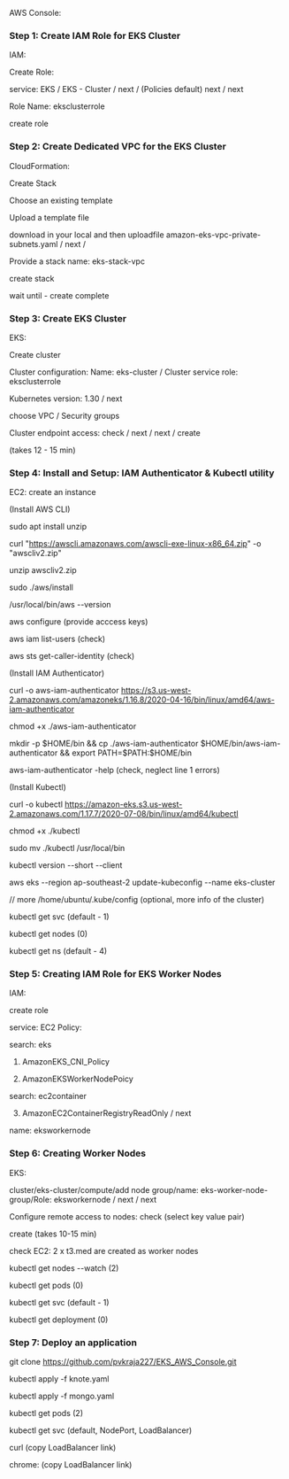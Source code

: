 AWS Console:

### Step 1: Create IAM Role for EKS Cluster

IAM: 

Create Role:

service: EKS / EKS - Cluster / next / (Policies default) next / next

Role Name: eksclusterrole

create role

### Step 2: Create Dedicated VPC for the EKS Cluster

CloudFormation:

Create Stack

Choose an existing template

Upload a template file

download in your local and then uploadfile amazon-eks-vpc-private-subnets.yaml / next /

Provide a stack name: eks-stack-vpc

create stack

wait until - create complete

### Step 3: Create EKS Cluster

EKS:

Create cluster

Cluster configuration: Name: eks-cluster / Cluster service role: eksclusterrole

Kubernetes version: 1.30 / next

choose VPC / Security groups

Cluster endpoint access: check <Public and private> / next / next / create

(takes 12 - 15 min)

### Step 4: Install and Setup: IAM Authenticator & Kubectl utility

EC2: create an instance

(Install AWS CLI)

sudo apt install unzip

curl "https://awscli.amazonaws.com/awscli-exe-linux-x86_64.zip" -o "awscliv2.zip"

unzip awscliv2.zip

sudo ./aws/install

/usr/local/bin/aws --version

aws configure (provide acccess keys)

aws iam list-users (check)

aws sts get-caller-identity (check)

(Install IAM Authenticator)

curl -o aws-iam-authenticator https://s3.us-west-2.amazonaws.com/amazoneks/1.16.8/2020-04-16/bin/linux/amd64/aws-iam-authenticator

chmod +x ./aws-iam-authenticator

mkdir -p $HOME/bin && cp ./aws-iam-authenticator $HOME/bin/aws-iam-authenticator && export PATH=$PATH:$HOME/bin

aws-iam-authenticator -help (check, neglect line 1 errors)

(Install Kubectl)

curl -o kubectl https://amazon-eks.s3.us-west-2.amazonaws.com/1.17.7/2020-07-08/bin/linux/amd64/kubectl

chmod +x ./kubectl

sudo mv ./kubectl /usr/local/bin

kubectl version --short --client

aws eks --region ap-southeast-2 update-kubeconfig --name eks-cluster

// more /home/ubuntu/.kube/config (optional, more info of the cluster)

kubectl get svc (default - 1)

kubectl get nodes (0)

kubectl get ns (default - 4)


### Step 5: Creating IAM Role for EKS Worker Nodes

IAM:

create role

service: EC2 Policy: 

search: eks

1. AmazonEKS_CNI_Policy

2. AmazonEKSWorkerNodePoicy

search: ec2container

3. AmazonEC2ContainerRegistryReadOnly / next

name: eksworkernode

### Step 6: Creating Worker Nodes

EKS:

cluster/eks-cluster/compute/add node group/name: eks-worker-node-group/Role: eksworkernode / next / next

Configure remote access to nodes: check (select key value pair)

create (takes 10-15 min)

check EC2: 2 x t3.med are created as worker nodes

kubectl get nodes --watch (2)

kubectl get pods (0)

kubectl get svc (default - 1)

kubectl get deployment (0)

### Step 7: Deploy an application

git clone https://github.com/pvkraja227/EKS_AWS_Console.git

kubectl apply -f knote.yaml

kubectl apply -f mongo.yaml

kubectl get pods (2)

kubectl get svc (default, NodePort, LoadBalancer)

curl (copy LoadBalancer link)

chrome: (copy LoadBalancer link)

